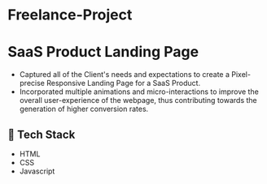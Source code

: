 # Freelance-Project

# SaaS Product Landing Page
 - Captured all of the Client's needs and expectations to create a Pixel-precise Responsive Landing Page for a SaaS Product.
 - Incorporated multiple animations and micro-interactions to improve the overall user-experience of the webpage, thus contributing towards the generation of higher conversion rates.

## :rocket: Tech Stack

- HTML
- CSS
- Javascript

